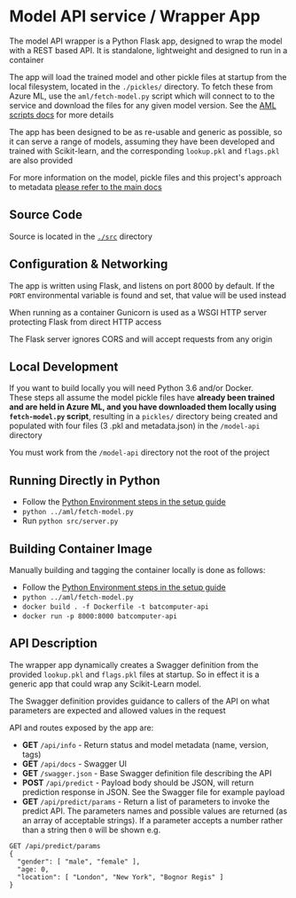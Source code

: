 # Model API service / Wrapper App

The model API wrapper is a Python Flask app, designed to wrap the model with a REST based API. It is standalone, lightweight and designed to run in a container

The app will load the trained model and other pickle files at startup from the local filesystem, located in the `./pickles/` directory. To fetch these from Azure ML, use the `aml/fetch-model.py` script which will connect to to the service and download the files for any given model version. See the [AML scripts docs](#) for more details

The app has been designed to be as re-usable and generic as possible, so it can serve a range of models, assuming they have been developed and trained with Scikit-learn, and the corresponding `lookup.pkl` and `flags.pkl` are also provided

For more information on the model, pickle files and this project's approach to metadata [please refer to the main docs](../#models-metadata-and-api-design)

## Source Code
Source is located in the [`./src`](./src) directory

## Configuration & Networking
The app is written using Flask, and listens on port 8000 by default. If the `PORT` environmental variable is found and set, that value will be used instead

When running as a container Gunicorn is used as a WSGI HTTP server protecting Flask from direct HTTP access

The Flask server ignores CORS and will accept requests from any origin

## Local Development
If you want to build locally you will need Python 3.6 and/or Docker.  
These steps all assume the model pickle files have **already been trained and are held in Azure ML, and you have downloaded them locally using `fetch-model.py` script**, resulting in a `pickles/` directory being created and populated with four files (3 .pkl and metadata.json) in the `/model-api` directory

You must work from the `/model-api` directory not the root of the project

## Running Directly in Python
- Follow the [Python Environment steps in the setup guide](../docs/setup#python-environment)
- `python ../aml/fetch-model.py`
- Run `python src/server.py`

## Building Container Image
Manually building and tagging the container locally is done as follows:

- Follow the [Python Environment steps in the setup guide](../docs/setup#python-environment)
- `python ../aml/fetch-model.py`
- `docker build . -f Dockerfile -t batcomputer-api`
- `docker run -p 8000:8000 batcomputer-api`

## API Description
The wrapper app dynamically creates a Swagger definition from the provided `lookup.pkl` and `flags.pkl` files at startup. So in effect it is a generic app that could wrap any Scikit-Learn model. 

The Swagger definition provides guidance to callers of the API on what parameters are expected and allowed values in the request 

API and routes exposed by the app are:
- **GET** `/api/info` - Return status and model metadata (name, version, tags)
- **GET** `/api/docs` - Swagger UI
- **GET** `/swagger.json` - Base Swagger definition file describing the API
- **POST** `/api/predict` - Payload body should be JSON, will return prediction response in JSON. See the Swagger file for example payload
- **GET** `/api/predict/params` - Return a list of parameters to invoke the predict API. The parameters names and possible values are returned (as an array of acceptable strings). If a parameter accepts a number rather than a string then `0` will be shown
e.g.
```
GET /api/predict/params
{
  "gender": [ "male", "female" ],
  "age: 0,
  "location": [ "London", "New York", "Bognor Regis" ]
}
```
